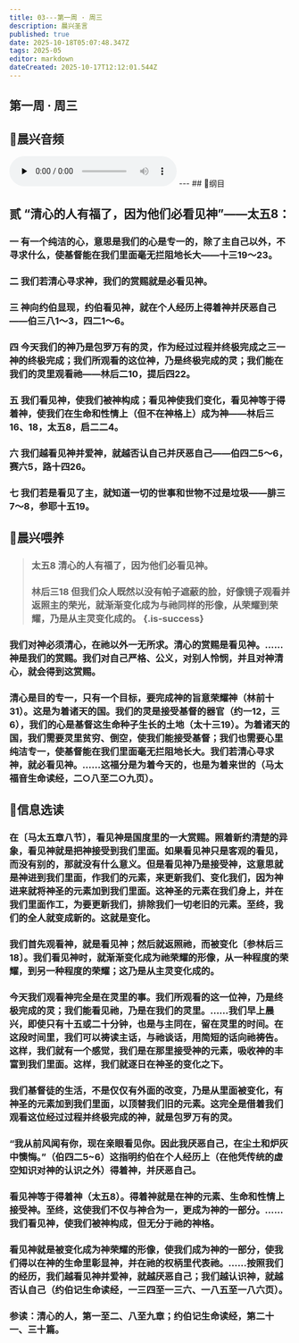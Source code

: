 ```yaml
---
title: 03---第一周 · 周三
description: 晨兴圣言
published: true
date: 2025-10-18T05:07:48.347Z
tags: 2025-05
editor: markdown
dateCreated: 2025-10-17T12:12:01.544Z
---
```


## 第一周 · 周三
## 🎵晨兴音频
<audio id="audio" controls="" preload="none">
      <source id="mp3" src="/2025-05/week1/week1day3.mp3">
</audio>
---
## 📖纲目

## 贰    “清心的人有福了，因为他们必看见神”——太五8：

### 一    有一个纯洁的心，意思是我们的心是专一的，除了主自己以外，不寻求什么，使基督能在我们里面毫无拦阻地长大——十三19～23。

### 二    我们若清心寻求神，我们的赏赐就是必看见神。

### 三    神向约伯显现，约伯看见神，就在个人经历上得着神并厌恶自己——伯三八1～3，四二1～6。

### 四    今天我们的神乃是包罗万有的灵，作为经过过程并终极完成之三一神的终极完成；我们所观看的这位神，乃是终极完成的灵；我们能在我们的灵里观看祂——林后二10，提后四22。

### 五    我们看见神，使我们被神构成；看见神使我们变化，看见神等于得着神，使我们在生命和性情上（但不在神格上）成为神——林后三16、18，太五8，启二二4。

### 六    我们越看见神并爱神，就越否认自己并厌恶自己——伯四二5～6，赛六5，路十四26。

### 七    我们若是看见了主，就知道一切的世事和世物不过是垃圾——腓三7～8，参耶十五19。

## 📖晨兴喂养

>### 太五8    清心的人有福了，因为他们必看见神。
>
>### 林后三18    但我们众人既然以没有帕子遮蔽的脸，好像镜子观看并返照主的荣光，就渐渐变化成为与祂同样的形像，从荣耀到荣耀，乃是从主灵变化成的。 {.is-success}

### 我们对神必须清心，在祂以外一无所求。清心的赏赐是看见神。……神是我们的赏赐。我们对自己严格、公义，对别人怜悯，并且对神清心，就会得到这赏赐。

### 清心是目的专一，只有一个目标，要完成神的旨意荣耀神（林前十31）。这是为着诸天的国。我们的灵是接受基督的器官（约一12，三6），我们的心是基督这生命种子生长的土地（太十三19）。为着诸天的国，我们需要灵里贫穷、倒空，使我们能接受基督；我们也需要心里纯洁专一，使基督能在我们里面毫无拦阻地长大。我们若清心寻求神，就必看见神。……这福分是为着今天的，也是为着来世的（马太福音生命读经，二○八至二○九页）。

## 📖信息选读

### 在〔马太五章八节〕，看见神是国度里的一大赏赐。照着新约清楚的异象，看见神就是把神接受到我们里面。如果看见神只是客观的看见，而没有别的，那就没有什么意义。但是看见神乃是接受神，这意思就是神进到我们里面，作我们的元素，来更新我们、变化我们，因为神进来就将神圣的元素加到我们里面。这神圣的元素在我们身上，并在我们里面作工，为要更新我们，排除我们一切老旧的元素。至终，我们的全人就变成新的。这就是变化。

### 我们首先观看神，就是看见神；然后就返照祂，而被变化〔参林后三18〕。我们看见神时，就渐渐变化成为祂荣耀的形像，从一种程度的荣耀，到另一种程度的荣耀；这乃是从主灵变化成的。

### 今天我们观看神完全是在灵里的事。我们所观看的这一位神，乃是终极完成的灵；我们能看见祂，乃是在我们的灵里。……我们早上晨兴，即使只有十五或二十分钟，也是与主同在，留在灵里的时间。在这段时间里，我们可以祷读主话，与祂谈话，用简短的话向祂祷告。这样，我们就有一个感觉，我们是在那里接受神的元素，吸收神的丰富到我们里面。这样，我们就逐日在神圣的变化之下。

### 我们基督徒的生活，不是仅仅有外面的改变，乃是从里面被变化，有神圣的元素加到我们里面，以顶替我们旧的元素。这完全是借着我们观看这位经过过程并终极完成的神，就是包罗万有的灵。

### “我从前风闻有你，现在亲眼看见你。因此我厌恶自己，在尘土和炉灰中懊悔。”（伯四二5~6）这指明约伯在个人经历上（在他凭传统的虚空知识对神的认识之外）得着神，并厌恶自己。

### 看见神等于得着神（太五8）。得着神就是在神的元素、生命和性情上接受神。至终，这使我们不仅与神合为一，更成为神的一部分。……我们看见神，使我们被神构成，但无分于祂的神格。

### 看见神就是被变化成为神荣耀的形像，使我们成为神的一部分，使我们得以在神的生命里彰显神，并在祂的权柄里代表祂。……按照我们的经历，我们越看见神并爱神，就越厌恶自己；我们越认识神，就越否认自己（约伯记生命读经，一三四至一三六、一八五至一八六页）。

### 参读：清心的人，第一至二、八至九章；约伯记生命读经，第二十一、三十篇。
<!-- Google tag (gtag.js) -->
<script async src="https://www.googletagmanager.com/gtag/js?id=G-1P8709Z16T"></script>
<script>
  window.dataLayer = window.dataLayer || [];
  function gtag(){dataLayer.push(arguments);}
  gtag('js', new Date());

  gtag('config', 'G-1P8709Z16T');
</script>